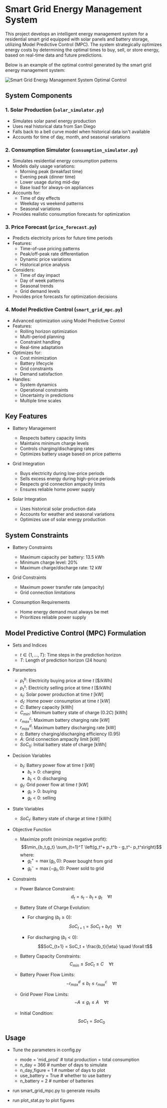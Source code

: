 # Smart Grid Energy Management System

This project develops an intelligent energy management system for a residential smart grid equipped with solar panels and battery storage, utilizing Model Predictive Control (MPC). The system strategically optimizes energy costs by determining the optimal times to buy, sell, or store energy, based on real-time data and future predictions.

Below is an example of the optimal control generated by the smart grid energy management system:

![Smart Grid Energy Management System Optimal Control](figure/mid_prod_27.0.png)


## System Components

### 1. Solar Production (`solar_simulator.py`)
- Simulates solar panel energy production
- Uses real historical data from San Diego
- Falls back to a bell curve model when historical data isn't available
- Accounts for time of day, month, and seasonal variations

### 2. Consumption Simulator (`consumption_simulator.py`)
- Simulates residential energy consumption patterns
- Models daily usage variations:
  - Morning peak (breakfast time)
  - Evening peak (dinner time)
  - Lower usage during mid-day
  - Base load for always-on appliances
- Accounts for:
  - Time of day effects
  - Weekday vs weekend patterns
  - Seasonal variations
- Provides realistic consumption forecasts for optimization

### 3. Price Forecast (`price_forecast.py`)
- Predicts electricity prices for future time periods
- Features:
  - Time-of-use pricing patterns
  - Peak/off-peak rate differentiation
  - Dynamic price variations
  - Historical price analysis
- Considers:
  - Time of day impact
  - Day of week patterns
  - Seasonal trends
  - Grid demand levels
- Provides price forecasts for optimization decisions

### 4. Model Predictive Control (`smart_grid_mpc.py`)
- Advanced optimization using Model Predictive Control
- Features:
  - Rolling horizon optimization
  - Multi-period planning
  - Constraint handling
  - Real-time adaptation
- Optimizes for:
  - Cost minimization
  - Battery lifecycle
  - Grid constraints
  - Demand satisfaction
- Handles:
  - System dynamics
  - Operational constraints
  - Uncertainty in predictions
  - Multiple time scales

## Key Features

- Battery Management
  - Respects battery capacity limits
  - Maintains minimum charge levels
  - Controls charging/discharging rates
  - Optimizes battery usage based on price patterns

- Grid Integration
  - Buys electricity during low-price periods
  - Sells excess energy during high-price periods
  - Respects grid connection ampacity limits
  - Ensures reliable home power supply

- Solar Integration
  - Uses historical solar production data
  - Accounts for weather and seasonal variations
  - Optimizes use of solar energy production

## System Constraints

- Battery Constraints
   - Maximum capacity per battery: 13.5 kWh
   - Minimum charge level: 20%
   - Maximum charge/discharge rate: 12 kW

- Grid Constraints
   - Maximum power transfer rate (ampacity)
   - Grid connection limitations

- Consumption Requirements
   - Home energy demand must always be met
   - Prioritizes reliable power supply


## Model Predictive Control (MPC) Formulation


- Sets and Indices
  - $t \in \{1,\ldots,T\}$: Time steps in the prediction horizon
  - $T$: Length of prediction horizon (24 hours)

- Parameters
  - $p_t^b$: Electricity buying price at time $t$ [$/kWh]
  - $p_t^s$: Electricity selling price at time $t$ [$/kWh]
  - $s_t$: Solar power production at time $t$ [kW]
  - $d_t$: Home power consumption at time $t$ [kW]
  - $C$: Battery capacity [kWh]
  - $C_{min}$: Minimum battery state of charge ($0.2C$) [kWh]
  - $r_{max}^c$: Maximum battery charging rate [kW]
  - $r_{max}^d$: Maximum battery discharging rate [kW]
  - $\eta$: Battery charging/discharging efficiency (0.95)
  - $A$: Grid connection ampacity limit [kW]
  - $SoC_0$: Initial battery state of charge [kWh]

- Decision Variables
  - $b_t$: Battery power flow at time $t$ [kW]
    - $b_t > 0$: charging
    - $b_t < 0$: discharging
  - $g_t$: Grid power flow at time $t$ [kW]
    - $g_t > 0$: buying
    - $g_t < 0$: selling

- State Variables
  - $SoC_t$: Battery state of charge at time $t$ [kWh]

- Objective Function
  - Maximize profit (minimize negative profit):
    $$\min_{b_t,g_t} \sum_{t=1}^T \left(g_t^+ p_t^b - g_t^- p_t^s\right)$$
    where:
      - $g_t^+ = \max(g_t, 0)$: Power bought from grid
      - $g_t^- = \max(-g_t, 0)$: Power sold to grid

- Constraints

  - Power Balance Constraint:
     $$d_t = s_t - b_t + g_t \quad \forall t$$

  - Battery State of Charge Evolution:
    - For charging ($b_t \geq 0$):
       $$SoC_{t+1} = SoC_t + b_t\eta \quad \forall t$$

    - For discharging ($b_t < 0$):
       $$SoC_{t+1} = SoC_t + \frac{b_t}{\eta} \quad \forall t$$

  - Battery Capacity Constraints:
     $$C_{min} \leq SoC_t \leq C \quad \forall t$$

  - Battery Power Flow Limits:
     $$-r_{max}^d \leq b_t \leq r_{max}^c \quad \forall t$$

  - Grid Power Flow Limits:
     $$-A \leq g_t \leq A \quad \forall t$$

  - Initial Condition:
     $$SoC_1 = SoC_0$$


## Usage

- Tune the parameters in config.py
   - mode = 'mid_prod'  # total production = total consumption
   - n_day = 366  # number of days to simulate
   - n_day_figure = 1  # number of days to plot
   - use_battery = True  # whether to use battery
   - n_battery = 2  # number of batteries

- run smart_grid_mpc.py to generate results

- run plot_stat.py to plot figures
